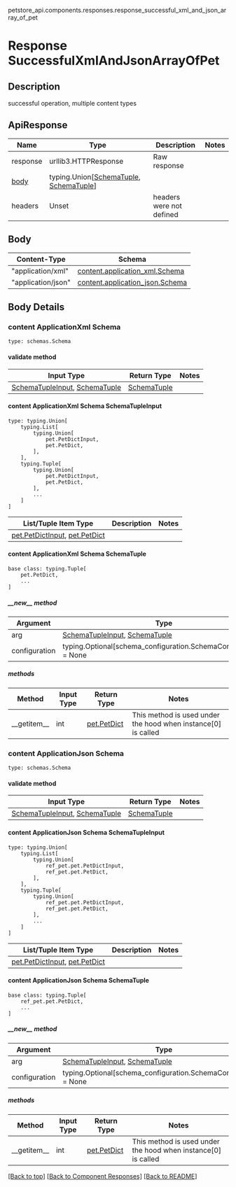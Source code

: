 petstore_api.components.responses.response_successful_xml_and_json_array_of_pet
# Response SuccessfulXmlAndJsonArrayOfPet

## Description
successful operation, multiple content types

## ApiResponse
Name | Type | Description  | Notes
------------- | ------------- | ------------- | -------------
response | urllib3.HTTPResponse | Raw response |
[body](#body) | typing.Union[[SchemaTuple](#content-applicationxml-schema-schematuple), [SchemaTuple](#content-applicationjson-schema-schematuple)] |  |
headers | Unset | headers were not defined |

## Body
Content-Type | Schema
------------ | -------
"application/xml" | [content.application_xml.Schema](#content-applicationxml-schema)
"application/json" | [content.application_json.Schema](#content-applicationjson-schema)

## Body Details
### content ApplicationXml Schema
```
type: schemas.Schema
```

#### validate method
Input Type | Return Type | Notes
------------ | ------------- | -------------
[SchemaTupleInput](#content-applicationxml-schema-schematupleinput), [SchemaTuple](#content-applicationxml-schema-schematuple) | [SchemaTuple](#content-applicationxml-schema-schematuple) |

#### content ApplicationXml Schema SchemaTupleInput
```
type: typing.Union[
    typing.List[
        typing.Union[
            pet.PetDictInput,
            pet.PetDict,
        ],
    ],
    typing.Tuple[
        typing.Union[
            pet.PetDictInput,
            pet.PetDict,
        ],
        ...
    ]
]
```
List/Tuple Item Type | Description | Notes
-------------------- | ------------- | -------------
[pet.PetDictInput](../../components/schema/pet.md#petdictinput), [pet.PetDict](../../components/schema/pet.md#petdict) |  |

#### content ApplicationXml Schema SchemaTuple
```
base class: typing.Tuple[
    pet.PetDict,
    ...
]
```
##### &lowbar;&lowbar;new&lowbar;&lowbar; method
Argument | Type
-------- | ------
arg      | [SchemaTupleInput](#content-applicationxml-schema-schematupleinput), [SchemaTuple](#content-applicationxml-schema-schematuple)
configuration | typing.Optional[schema_configuration.SchemaConfiguration] = None

##### methods
Method | Input Type | Return Type | Notes
------ | ---------- | ----------- | ------
&lowbar;&lowbar;getitem&lowbar;&lowbar; | int | [pet.PetDict](../../components/schema/pet.md#petdict) | This method is used under the hood when instance[0] is called
### content ApplicationJson Schema
```
type: schemas.Schema
```

#### validate method
Input Type | Return Type | Notes
------------ | ------------- | -------------
[SchemaTupleInput](#content-applicationjson-schema-schematupleinput), [SchemaTuple](#content-applicationjson-schema-schematuple) | [SchemaTuple](#content-applicationjson-schema-schematuple) |

#### content ApplicationJson Schema SchemaTupleInput
```
type: typing.Union[
    typing.List[
        typing.Union[
            ref_pet.pet.PetDictInput,
            ref_pet.pet.PetDict,
        ],
    ],
    typing.Tuple[
        typing.Union[
            ref_pet.pet.PetDictInput,
            ref_pet.pet.PetDict,
        ],
        ...
    ]
]
```
List/Tuple Item Type | Description | Notes
-------------------- | ------------- | -------------
[pet.PetDictInput](../../components/schema/pet.md#petdictinput), [pet.PetDict](../../components/schema/pet.md#petdict) |  |

#### content ApplicationJson Schema SchemaTuple
```
base class: typing.Tuple[
    ref_pet.pet.PetDict,
    ...
]
```
##### &lowbar;&lowbar;new&lowbar;&lowbar; method
Argument | Type
-------- | ------
arg      | [SchemaTupleInput](#content-applicationjson-schema-schematupleinput), [SchemaTuple](#content-applicationjson-schema-schematuple)
configuration | typing.Optional[schema_configuration.SchemaConfiguration] = None

##### methods
Method | Input Type | Return Type | Notes
------ | ---------- | ----------- | ------
&lowbar;&lowbar;getitem&lowbar;&lowbar; | int | [pet.PetDict](../../components/schema/pet.md#petdict) | This method is used under the hood when instance[0] is called

[[Back to top]](#top) [[Back to Component Responses]](../../../README.md#Component-Responses) [[Back to README]](../../../README.md)
